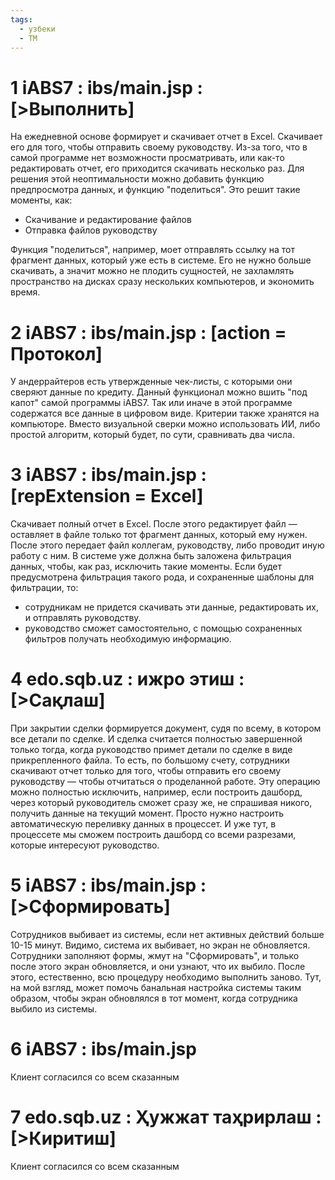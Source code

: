 ```yaml
---
tags:
  - узбеки
  - TM
---
```

# 1 iABS7 : ibs/main.jsp : \[>Выполнить]​
На ежедневной основе формирует и скачивает отчет в Excel. 
Скачивает его для того, чтобы отправить своему руководству. 
Из-за того, что в самой программе нет возможности просматривать, или как-то редактировать отчет, его приходится скачивать несколько раз. 
Для решения этой неоптимальности можно добавить функцию предпросмотра данных, и функцию "поделиться". Это решит такие моменты, как:
- Скачивание и редактирование файлов
- Отправка файлов руководству

Функция "поделиться", например, моет отправлять ссылку на тот фрагмент данных, который уже есть в системе. Его не нужно больше скачивать, а значит можно не плодить сущностей, не захламлять пространство на дисках сразу нескольких компьютеров, и экономить время.

# 2 iABS7 : ibs/main.jsp : \[action = Протокол]​
У андеррайтеров есть утвержденные чек-листы, с которыми они сверяют данные по кредиту. 
Данный функционал можно вшить "под капот" самой программы iABS7. Так или иначе в этой программе содержатся все данные в цифровом виде. Критерии также хранятся на компьюторе. 
Вместо визуальной сверки можно использовать ИИ, либо простой алгоритм, который будет, по сути, сравнивать два числа.

# 3 iABS7 : ibs/main.jsp : \[repExtension = Excel]​
Скачивает полный отчет в Excel. После этого редактирует файл — оставляет в файле только тот фрагмент данных, который ему нужен. После этого передает файл коллегам, руководству, либо проводит иную работу с ним.
В системе уже должна быть заложена фильтрация данных, чтобы, как раз, исключить такие моменты. Если будет предусмотрена фильтрация такого рода, и сохраненные шаблоны для фильтрации, то:
- сотрудникам не придется скачивать эти данные, редактировать их, и отправлять руководству.
- руководство сможет самостоятельно, с помощью сохраненных фильтров получать необходимую информацию.

# 4 edo.sqb.uz : ижро этиш : \[>Сақлаш]​
При закрытии сделки формируется документ, судя по всему, в котором все детали по сделке.  И сделка считается полностью завершенной только тогда, когда руководство примет детали по сделке в виде прикрепленного файла.
То есть, по большому счету, сотрудники скачивают отчет только для того, чтобы отправить его своему руководству — чтобы отчитаться о проделанной работе.
Эту операцию можно полностью исключить, например, если построить дашборд, через который руководитель сможет сразу же, не спрашивая никого, получить данные на текущий момент. 
Просто нужно настроить автоматическую переливку данных в процессет. И уже тут, в процессете мы сможем построить дашборд со всеми разрезами, которые интересуют руководство.

# 5 iABS7 : ibs/main.jsp : \[>Сформировать]​
Сотрудников выбивает из системы, если нет активных действий больше 10-15 минут. Видимо, система их выбивает, но экран не обновляется. Сотрудники заполняют формы, жмут на "Сформировать", и только после этого экран обновляется, и они узнают, что их выбило. После этого, естественно, всю процедуру необходимо выполнить заново.
Тут, на мой взгляд, может помочь банальная настройка системы таким образом, чтобы экран обновлялся в тот момент, когда сотрудника выбило из системы.

# 6 iABS7 : ibs/main.jsp
Клиент согласился со всем сказанным

# 7 edo.sqb.uz : Ҳужжат таҳрирлаш : \[>Киритиш] 
Клиент согласился со всем сказанным